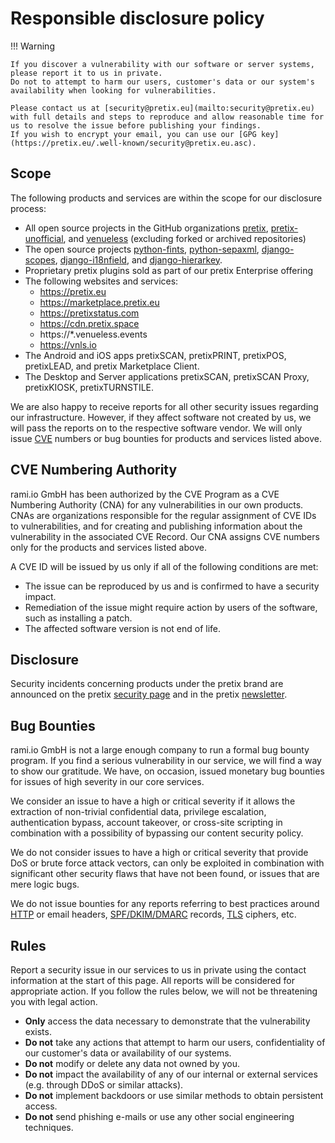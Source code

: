 # Responsible disclosure policy

!!! Warning

    If you discover a vulnerability with our software or server systems, please report it to us in private.
    Do not to attempt to harm our users, customer's data or our system's availability when looking for vulnerabilities.

    Please contact us at [security@pretix.eu](mailto:security@pretix.eu) with full details and steps to reproduce and allow reasonable time for us to resolve the issue before publishing your findings.
    If you wish to encrypt your email, you can use our [GPG key](https://pretix.eu/.well-known/security@pretix.eu.asc).

## Scope

The following products and services are within the scope for our disclosure process:

*   All open source projects in the GitHub organizations [pretix](https://github.com/pretix), [pretix-unofficial](https://github.com/pretix-unofficial), and [venueless](https://github.com/venueless) (excluding forked or archived repositories)
*   The open source projects [python-fints](https://github.com/raphaelm/python-fints), [python-sepaxml](https://github.com/raphaelm/python-sepaxml), [django-scopes](https://github.com/raphaelm/django-scopes), [django-i18nfield](https://github.com/raphaelm/django-i18nfield), and [django-hierarkey](https://github.com/raphaelm/django-hierarkey).
*   Proprietary pretix plugins sold as part of our pretix Enterprise offering
*   The following websites and services:
    *   https://pretix.eu
    *   https://marketplace.pretix.eu
    *   https://pretixstatus.com
    *   https://cdn.pretix.space
    *   https://\*.venueless.events
    *   https://vnls.io
*   The Android and iOS apps pretixSCAN, pretixPRINT, pretixPOS, pretixLEAD, and pretix Marketplace Client.
*   The Desktop and Server applications pretixSCAN, pretixSCAN Proxy, pretixKIOSK, pretixTURNSTILE.

We are also happy to receive reports for all other security issues regarding our infrastructure.
However, if they affect software not created by us, we will pass the reports on to the respective software vendor.
We will only issue [CVE](https://en.wikipedia.org/wiki/Common_Vulnerabilities_and_Exposures) numbers or bug bounties for products and services listed above.

## CVE Numbering Authority

rami.io GmbH has been authorized by the CVE Program as a CVE Numbering Authority (CNA) for any vulnerabilities in our own products.
CNAs are organizations responsible for the regular assignment of CVE IDs to vulnerabilities, and for creating and publishing information about the vulnerability in the associated CVE Record.
Our CNA assigns CVE numbers only for the products and services listed above.

A CVE ID will be issued by us only if all of the following conditions are met:

*   The issue can be reproduced by us and is confirmed to have a security impact.
*   Remediation of the issue might require action by users of the software, such as installing a patch.
*   The affected software version is not end of life.

## Disclosure

Security incidents concerning products under the pretix brand are announced on the pretix [security page](https://pretix.eu/about/en/security) and in the pretix [newsletter](https://pretix.eu/about/en/blog/).

## Bug Bounties

rami.io GmbH is not a large enough company to run a formal bug bounty program.
If you find a serious vulnerability in our service, we will find a way to show our gratitude.
We have, on occasion, issued monetary bug bounties for issues of high severity in our core services.

We consider an issue to have a high or critical severity if it allows the extraction of non-trivial confidential data, privilege escalation, authentication bypass, account takeover, or cross-site scripting in combination with a possibility of bypassing our content security policy.

We do not consider issues to have a high or critical severity that provide DoS or brute force attack vectors, can only be exploited in combination with significant other security flaws that have not been found, or issues that are mere logic bugs.

We do not issue bounties for any reports referring to best practices around [HTTP](https://en.wikipedia.org/wiki/HTTP) or email headers, [SPF/DKIM/DMARC](https://en.wikipedia.org/wiki/Email_authentication) records, [TLS](https://en.wikipedia.org/wiki/Transport_Layer_Security) ciphers, etc.

## Rules

Report a security issue in our services to us in private using the contact information at the start of this page.
All reports will be considered for appropriate action.
If you follow the rules below, we will not be threatening you with legal action.

* **Only** access the data necessary to demonstrate that the vulnerability exists.
* **Do not** take any actions that attempt to harm our users, confidentiality of our customer's data or availability of our systems.
* **Do not** modify or delete any data not owned by you.
* **Do not** impact the availability of any of our internal or external services (e.g. through DDoS or similar attacks).
* **Do not** implement backdoors or use similar methods to obtain persistent access.
* **Do not** send phishing e-mails or use any other social engineering techniques. 